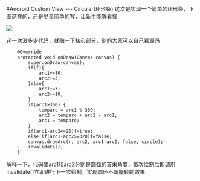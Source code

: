 #Android Custom View --- Circular(环形条)
这次是实现一个简单的环形条，下图这样的，还是尽量简单的写，让新手能够看懂

![](https://github.com/jifaxu/image/blob/master/circle1.PNG?raw=true)

这一次没多少代码，就贴一下核心部分，别的大家可以自己看源码
```
    @Override
    protected void onDraw(Canvas canvas) {
        super.onDraw(canvas);
        if(f){
            arc1+=10;
            arc2+=3;
        }else{
            arc1+=3;
            arc2+=10;
        }
        if(arc1>360) {
            temparc = arc1 % 360;
            arc2 = temparc + arc2 - arc1;
            arc1 = temparc;
        }
        if(arc1-arc2<=20)f=true;
        else if(arc1-arc2>=320)f=false;
        canvas.drawArc(r, arc2, arc1-arc2, false, circle);
        invalidate();
    }
```
解释一下，代码里arc1和arc2分别是圆弧的首末角度，每次绘制后即调用invalidate()立即进行下一次绘制，实现圆环不断旋转的效果



